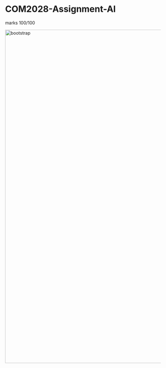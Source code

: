 # COM2028-Assignment-AI

marks 100/100


<img src="https://github.com/Peterwisu/COM2028-Assignment-AI/blob/master/pic/poster.png" alt="bootstrap" height="1080" width="1920"/>
